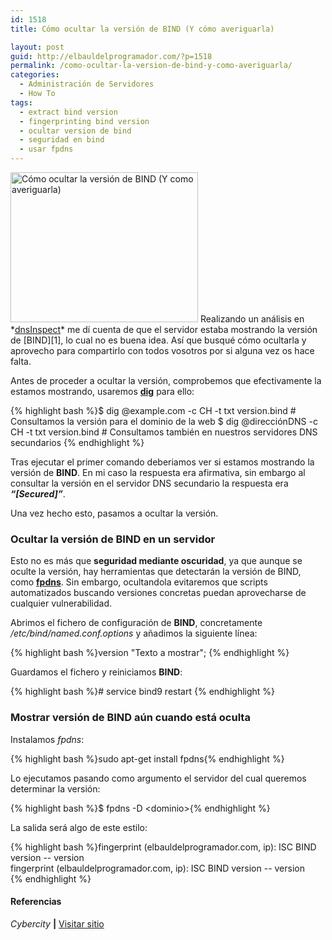 ```yaml
---
id: 1518
title: Cómo ocultar la versión de BIND (Y cómo averiguarla)

layout: post
guid: http://elbauldelprogramador.com/?p=1518
permalink: /como-ocultar-la-version-de-bind-y-como-averiguarla/
categories:
  - Administración de Servidores
  - How To
tags:
  - extract bind version
  - fingerprinting bind version
  - ocultar version de bind
  - seguridad en bind
  - usar fpdns
---
```

<img src="http://elbauldelprogramador.com/content/uploads/2013/04/dns-300x240.jpg" alt="Cómo ocultar la versión de BIND (Y como averiguarla)" width="300" height="240" class="thumbnail alignleft size-medium wp-image-1533" />  
Realizando un análisis en *<a href="http://www.dnsinspect.com" target="_blank">dnsInspect</a>* me dí cuenta de que el servidor estaba mostrando la versión de [BIND][1], lo cual no es buena idea. Así que busqué cómo ocultarla y aprovecho para compartirlo con todos vosotros por si alguna vez os hace falta.

Antes de proceder a ocultar la versión, comprobemos que efectivamente la estamos mostrando, usaremos **[dig][2]** para ello:  
  
<!--more-->

{% highlight bash %}$ dig @example.com -c CH -t txt version.bind # Consultamos la versión para el dominio de la web
$ dig @direcciónDNS -c CH -t txt version.bind # Consultamos también en nuestros servidores DNS secundarios
{% endhighlight %}

Tras ejecutar el primer comando deberiamos ver si estamos mostrando la versión de **BIND**. En mi caso la respuesta era afirmativa, sin embargo al consultar la versión en el servidor DNS secundario la respuesta era ***&#8220;[Secured]&#8221;***.

Una vez hecho esto, pasamos a ocultar la versión.

### Ocultar la versión de BIND en un servidor

Esto no es más que **seguridad mediante oscuridad**, ya que aunque se oculte la versión, hay herramientas que detectarán la versión de BIND, como **<a href="http://www.cyberciti.biz/tips/howto-remotely-determine-dns-server-version.html" target="_blank">fpdns</a>**. Sin embargo, ocultandola evitaremos que scripts automatizados buscando versiones concretas puedan aprovecharse de cualquier vulnerabilidad.

Abrimos el fichero de configuración de **BIND**, concretamente */etc/bind/named.conf.options* y añadimos la siguiente línea:

{% highlight bash %}version "Texto a mostrar"; {% endhighlight %}

Guardamos el fichero y reiniciamos **BIND**:

{% highlight bash %}# service bind9 restart
{% endhighlight %}

### Mostrar versión de BIND aún cuando está oculta

Instalamos *fpdns*:

{% highlight bash %}sudo apt-get install fpdns{% endhighlight %}

Lo ejecutamos pasando como argumento el servidor del cual queremos determinar la versión:

{% highlight bash %}$ fpdns -D &lt;dominio>{% endhighlight %}

La salida será algo de este estilo:

{% highlight bash %}fingerprint (elbauldelprogramador.com, ip): ISC BIND version -- version  
fingerprint (elbauldelprogramador.com, ip): ISC BIND version -- version  
{% endhighlight %}

#### Referencias

*Cybercity* **|** <a href="http://www.cyberciti.biz/faq/hide-bind9-dns-sever-version/" target="_blank">Visitar sitio</a> 



 [1]: /articulos/como-configurar-un-servidor-dns/
 [2]: /opensource/dig-chuleta-basica-de-comandos/ "Dig – Chuleta básica de comandos"